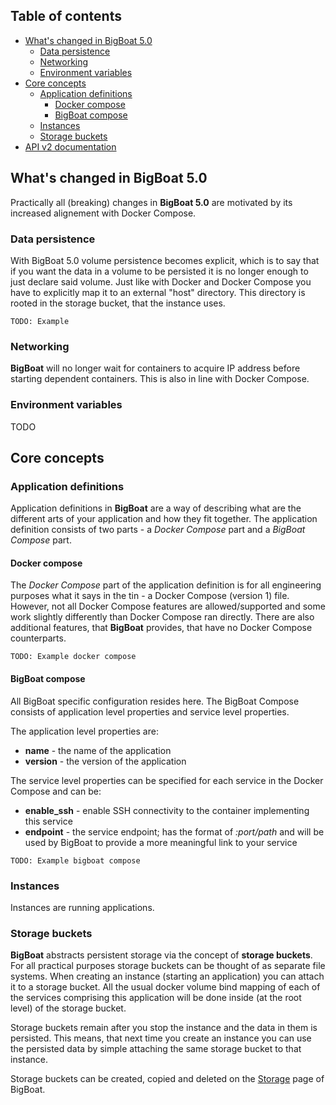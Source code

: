 ## Table of contents
  - [What's changed in BigBoat 5.0](#whats-changed-in-bigboat-50)
    - [Data persistence](#data-persistence)
    - [Networking](#networking)
    - [Environment variables](#environment-variables)
  - [Core concepts](#core-concepts)
    - [Application definitions](#application-definitions)
      - [Docker compose](#docker-compose)
      - [BigBoat compose](#bigboat-compose)
    - [Instances](#instances)
    - [Storage buckets](#storage-buckets)
  - [<a href="/docs/api/v2" target="_blank">API v2 documentation</a>](#api)

## What's changed in BigBoat 5.0
Practically all (breaking) changes in **BigBoat 5.0** are motivated by its increased alignement with Docker Compose.
### Data persistence
With BigBoat 5.0 volume persistence becomes explicit, which is to say that if you want the data in a volume to be persisted it is no longer enough to just declare said volume. Just like with Docker and Docker Compose you have to explicitly map it to an external "host" directory. This directory is rooted in the storage bucket, that the instance uses.
```
TODO: Example
```
### Networking
**BigBoat** will no longer wait for containers to acquire IP address before starting dependent containers. This is also in line with Docker Compose.

### Environment variables
TODO

## Core concepts

### Application definitions
Application definitions in **BigBoat** are a way of describing what are the different arts of your application and how they fit together. The application definition consists of two parts - a *Docker Compose* part and a *BigBoat Compose* part.

#### Docker compose
The *Docker Compose* part of the application definition is for all engineering purposes what it says in the tin - a Docker Compose (version 1) file. However, not all Docker Compose features are allowed/supported and some work slightly differently than Docker Compose ran directly. There are also additional features, that **BigBoat** provides, that have no Docker Compose counterparts.

```
TODO: Example docker compose
```

#### BigBoat compose
All BigBoat specific configuration resides here. The BigBoat Compose consists of application level properties and service level properties.

The application level properties are:

  - **name** - the name of the application
  - **version** - the version of the application

The service level properties can be specified for each service in the Docker Compose and can be:

  - **enable_ssh** - enable SSH connectivity to the container implementing this service
  - **endpoint** - the service endpoint; has the format of *:port/path* and will be used by BigBoat to provide a more meaningful link to your service

```
TODO: Example bigboat compose
```

### Instances
Instances are running applications.

### Storage buckets
**BigBoat** abstracts persistent storage via the concept of **storage buckets**. For all practical purposes storage buckets can be thought of as separate file systems. When creating an instance (starting an application) you can attach it to a storage bucket. All the usual docker volume bind mapping of each of the services comprising this application will be done inside (at the root level) of the storage bucket.

Storage buckets remain after you stop the instance and the data in them is persisted. This means, that next time you create an instance you can use the persisted data by simple attaching the same storage bucket to that instance.

Storage buckets can be created, copied and deleted on the [Storage](/storage) page of BigBoat.
